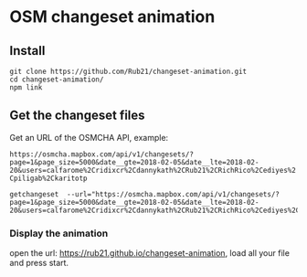 # OSM changeset animation


## Install

```
git clone https://github.com/Rub21/changeset-animation.git
cd changeset-animation/
npm link

```

## Get the changeset files

Get an URL of the OSMCHA API, example:

`https://osmcha.mapbox.com/api/v1/changesets/?page=1&page_size=5000&date__gte=2018-02-05&date__lte=2018-02-20&users=calfarome%2Cridixcr%2Cdannykath%2CRub21%2CRichRico%2Cediyes%2Cpiligab%2Ckaritotp`


```
getchangeset  --url="https://osmcha.mapbox.com/api/v1/changesets/?page=1&page_size=5000&date__gte=2018-02-05&date__lte=2018-02-20&users=calfarome%2Cridixcr%2Cdannykath%2CRub21%2CRichRico%2Cediyes%2Cpiligab%2Ckaritotp"

```
### Display the animation

open the url: https://rub21.github.io/changeset-animation, load all your file and press start.

